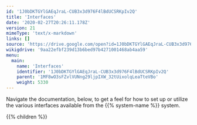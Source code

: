 ```yaml
---
id: '1J0bDKTGYlGAEqJraL-CUB3x3d976F4lBdUCSRKpIv2Q'
title: 'Interfaces'
date: '2020-02-27T20:26:11.178Z'
version: 21
mimeType: 'text/x-markdown'
links: []
source: 'https://drive.google.com/open?id=1J0bDKTGYlGAEqJraL-CUB3x3d976F4lBdUCSRKpIv2Q'
wikigdrive: '9aa22efbf239d13b6bed97b4271001468ab4aa59'
menu:
  main:
    name: 'Interfaces'
    identifier: '1J0bDKTGYlGAEqJraL-CUB3x3d976F4lBdUCSRKpIv2Q'
    parent: '1MF8wO3sFZvlVUNng29ljpIXW_32tUixolqLeaTteVBo'
    weight: 5330
---
```





Navigate the documentation, below, to get a feel for how to set up or utilize the various interfaces available from the {{% system-name %}} system.



{{% children %}}




